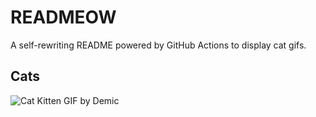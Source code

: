 # READMEOW

A self-rewriting README powered by GitHub Actions to display cat gifs.

## Cats

![Cat Kitten GIF by Demic](https://media4.giphy.com/media/3oriO0OEd9QIDdllqo/200.gif?cid=9acd02dajza3kxjbof6v0o016rzzvibw1zsg1zafmzud6b0t&ep=v1_gifs_search&rid=200.gif&ct=g)
